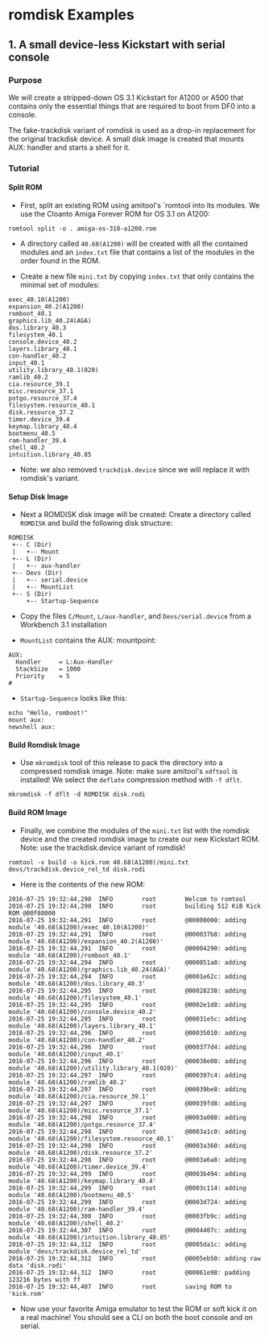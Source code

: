 # romdisk Examples

## 1. A small device-less Kickstart with serial console

### Purpose

We will create a stripped-down OS 3.1 Kickstart for A1200 or A500 that
contains only the essential things that are required to boot from DF0 into
a console.

The fake-trackdisk variant of romdisk is used as a drop-in replacement for
the original trackdisk device. A small disk image is created that mounts
AUX: handler and starts a shell for it.

### Tutorial

#### Split ROM

* First, split an existing ROM using amitool's `romtool into its modules. We use the
  Cloanto Amiga Forever ROM for OS 3.1 on A1200:

```
romtool split -o . amiga-os-310-a1200.rom
```

* A directory called `40.68(A1200)` will be created with all the contained
  modules and an `index.txt` file that contains a list of the modules in the
  order found in the ROM.

* Create a new file `mini.txt` by copying `index.txt` that only contains the
  minimal set of modules:

```
exec_40.10(A1200)
expansion_40.2(A1200)
romboot_40.1
graphics.lib_40.24(AGA)
dos.library_40.3
filesystem_40.1
console.device_40.2
layers.library_40.1
con-handler_40.2
input_40.1
utility.library_40.1(020)
ramlib_40.2
cia.resource_39.1
misc.resource_37.1
potgo.resource_37.4
filesystem.resource_40.1
disk.resource_37.2
timer.device_39.4
keymap.library_40.4
bootmenu_40.5
ram-handler_39.4
shell_40.2
intuition.library_40.85
```

* Note: we also removed `trackdisk.device` since we will replace it with
  romdisk's variant.

#### Setup Disk Image

* Next a ROMDISK disk image will be created: Create a directory called `ROMDISK`
  and build the following disk structure:

```
ROMDISK
 +-- C (Dir)
 |   +-- Mount
 +-- L (Dir)
 |   +-- aux-handler
 +-- Devs (Dir)
 |   +-- serial.device
 |   +-- MountList
 +-- S (Dir)
     +-- Startup-Sequence
```

* Copy the files `C/Mount`, `L/aux-handler`, and `Devs/serial.device` from
  a Workbench 3.1 installation

* `MountList` contains the AUX: mountpoint:

```
AUX:
  Handler     = L:Aux-Handler
  StackSize   = 1000
  Priority    = 5
#
```

* `Startup-Sequence` looks like this:

```
echo "Hello, romboot!"
mount aux:
newshell aux:
```

#### Build Romdisk Image

* Use `mkromdisk` tool of this release to pack the directory into a compressed
  romdisk image. Note: make sure amitool's `xdftool` is installed! We select
  the `deflate` compression method with `-f dflt`.

```
mkromdisk -f dflt -d ROMDISK disk.rodi
```

#### Build ROM Image

* Finally, we combine the modules of the `mini.txt` list with the romdisk
  device and the created romdisk image to create our new Kickstart ROM.
  Note: use the trackdisk.device variant of romdisk!

```
romtool -v build -o kick.rom 40.68(A1200)/mini.txt devs/trackdisk.device_rel_td disk.rodi
```

* Here is the contents of the new ROM:

```
2016-07-25 19:32:44,290  INFO        root        Welcom to romtool
2016-07-25 19:32:44,290  INFO        root        building 512 KiB Kick ROM @00f80000
2016-07-25 19:32:44,291  INFO        root        @00000000: adding module '40.68(A1200)/exec_40.10(A1200)'
2016-07-25 19:32:44,291  INFO        root        @000037b8: adding module '40.68(A1200)/expansion_40.2(A1200)'
2016-07-25 19:32:44,291  INFO        root        @00004290: adding module '40.68(A1200)/romboot_40.1'
2016-07-25 19:32:44,294  INFO        root        @000051a8: adding module '40.68(A1200)/graphics.lib_40.24(AGA)'
2016-07-25 19:32:44,294  INFO        root        @0001e62c: adding module '40.68(A1200)/dos.library_40.3'
2016-07-25 19:32:44,295  INFO        root        @00028238: adding module '40.68(A1200)/filesystem_40.1'
2016-07-25 19:32:44,295  INFO        root        @0002e1d8: adding module '40.68(A1200)/console.device_40.2'
2016-07-25 19:32:44,295  INFO        root        @00031e5c: adding module '40.68(A1200)/layers.library_40.1'
2016-07-25 19:32:44,296  INFO        root        @00035010: adding module '40.68(A1200)/con-handler_40.2'
2016-07-25 19:32:44,296  INFO        root        @000377d4: adding module '40.68(A1200)/input_40.1'
2016-07-25 19:32:44,296  INFO        root        @00038e08: adding module '40.68(A1200)/utility.library_40.1(020)'
2016-07-25 19:32:44,297  INFO        root        @000397c4: adding module '40.68(A1200)/ramlib_40.2'
2016-07-25 19:32:44,297  INFO        root        @00039be8: adding module '40.68(A1200)/cia.resource_39.1'
2016-07-25 19:32:44,297  INFO        root        @00039fd8: adding module '40.68(A1200)/misc.resource_37.1'
2016-07-25 19:32:44,298  INFO        root        @0003a088: adding module '40.68(A1200)/potgo.resource_37.4'
2016-07-25 19:32:44,298  INFO        root        @0003a1c0: adding module '40.68(A1200)/filesystem.resource_40.1'
2016-07-25 19:32:44,298  INFO        root        @0003a360: adding module '40.68(A1200)/disk.resource_37.2'
2016-07-25 19:32:44,298  INFO        root        @0003a6a8: adding module '40.68(A1200)/timer.device_39.4'
2016-07-25 19:32:44,299  INFO        root        @0003b494: adding module '40.68(A1200)/keymap.library_40.4'
2016-07-25 19:32:44,299  INFO        root        @0003c114: adding module '40.68(A1200)/bootmenu_40.5'
2016-07-25 19:32:44,299  INFO        root        @0003d724: adding module '40.68(A1200)/ram-handler_39.4'
2016-07-25 19:32:44,300  INFO        root        @0003fb9c: adding module '40.68(A1200)/shell_40.2'
2016-07-25 19:32:44,307  INFO        root        @0004407c: adding module '40.68(A1200)/intuition.library_40.85'
2016-07-25 19:32:44,312  INFO        root        @0005da1c: adding module 'devs/trackdisk.device_rel_td'
2016-07-25 19:32:44,312  INFO        root        @0005eb50: adding raw data 'disk.rodi'
2016-07-25 19:32:44,312  INFO        root        @00061e98: padding 123216 bytes with ff
2016-07-25 19:32:44,407  INFO        root        saving ROM to 'kick.rom'
```

* Now use your favorite Amiga emulator to test the ROM or soft kick it on a
  real machine! You should see a CLI on both the boot console and on serial.
